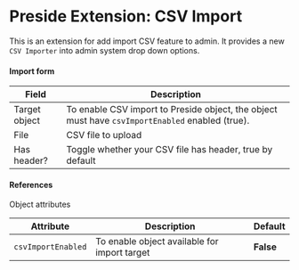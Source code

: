# Preside Extension: CSV Import

This is an extension for add import CSV feature to admin. It provides a new `CSV Importer` into admin system drop down options.

#### Import form
| Field | Description |
| ----- | ----------- |
| Target object | To enable CSV import to Preside object, the object must have `csvImportEnabled` enabled (true). |
| File | CSV file to upload |
| Has header? | Toggle whether your CSV file has header, true by default |


#### References

Object attributes

| Attribute | Description | Default |
| --------- | ----------- | ------- |
| `csvImportEnabled` | To enable object available for import target | **False** |
